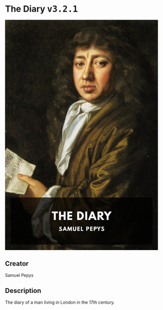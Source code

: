 
# The Diary <kbd>v3.2.1</kbd>

<center>
  <img src="./cover-1024.jpg"/>
</center>

## Creator
Samuel Pepys

## Description
The diary of a man living in London in the 17th century.
